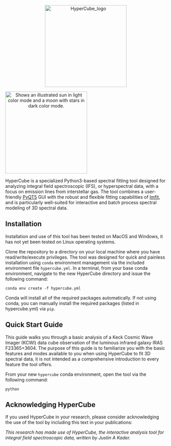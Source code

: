 <p align="center">
  <img width="256" alt="HyperCube_logo" src="https://github.com/user-attachments/assets/7417ad66-b371-4065-84d8-e8392ddea246" />
</p>


<picture align="center">
  <source media="(prefers-color-scheme: dark)" width="256" srcset="https://github.com/user-attachments/assets/6a1518f7-834e-4cab-ab66-d5150d59dfec">
  <img width="256" alt="Shows an illustrated sun in light color mode and a moon with stars in dark color mode." src="https://github.com/user-attachments/assets/e5cf39ab-9f20-4a2d-bc5e-ac9f1de6a29d">
</picture>

HyperCube is a specialized Python3-based spectral fitting tool designed for analyzing integral field spectroscopic (IFS), or hyperspectral data, with a focus on emission lines from interstellar gas. The tool combines a user-friendly [PyQT5](https://github.com/PyQt5) GUI with the robust and flexible fitting capabilities of [lmfit](https://github.com/lmfit/lmfit-py), and is particularly well-suited for interactive and batch process spectral modeling of 3D spectral data.





## Installation
Installation and use of this tool has been tested on MacOS and Windows, it has not yet been tested on Linux operating systems. 

Clone the repository to a directory on your local machine where you have read/write/execute privileges. The tool was designed for quick and painless installation using `conda` environment management via the included environment file `hypercube.yml`. In a terminal, from your base conda environment, navigate to the new HyperCube directory and issue the following command:

```
conda env create -f hypercube.yml
```

Conda will install all of the required packages automatically. If not using conda, you can manually install the required packages (listed in hypercube.yml) via `pip`.

## Quick Start Guide
This guide walks you through a basic analysis of a Keck Cosmic Wave Imager (KCWI) data cube observation of the luminous infrared galaxy IRAS F23365+3604. The purpose of this guide is to familiarize you with the basic features and modes available to you when using HyperCube to fit 3D spectral data, it is not intended as a comprehensive introduction to every feature the tool offers.

From your new `hypercube` conda environment, open the tool via the following command:

```
python
```

## Acknowledging HyperCube
If you used HyperCube in your research, please consider acknowledging the use of the tool by including this text in your publications:

_This research has made use of HyperCube, the interactive analysis tool for integral field spectroscopic data, written by Justin A Kader._
